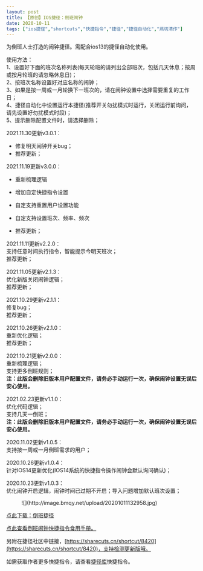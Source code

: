 ```yaml
---
layout: post
title: 【原创】IOS捷径：倒班闹钟
date: 2020-10-11
tags: ["ios捷径","shortcuts","快捷指令","捷径","捷径自动化","燕坊清作"]
---
```


<!-- wp:paragraph -->

为倒班人士打造的闹钟捷径。需配合ios13的捷径自动化使用。

<!-- /wp:paragraph -->

<!-- wp:paragraph {"textColor":"vivid-red"} -->

使用方法：  
1、设置好下面的班次名称列表(每天轮班的请列出全部班次，包括几天休息；按周或按月轮班的请忽略休息日)；  
2、按班次名称设置好对应名称的闹钟；  
3、如果是按一周或一月轮换下一班次的，请在闹钟设置中选择需要重复的工作日；  
4、捷径自动化中设置运行本捷径(推荐开关勿扰模式时运行，关闭运行前询问，请先设置好勿扰模式时段)；  
5、提示删除配置文件时，请选择删除；

<!-- /wp:paragraph -->

<!-- wp:paragraph {"textColor":"black"} -->

2021.11.30更新v3.0.1：  
- 修复明天闹钟开关bug；  
- 推荐更新；

<!-- /wp:paragraph -->

<!-- wp:paragraph {"textColor":"black"} -->

2021.11.19更新v3.0.0：  
- 重新梳理逻辑  

- 增加自定快捷指令设置  

- 自定支持重置用户设置功能  

- 自定支持设置班次、频率、频次  
- 推荐更新；

<!-- /wp:paragraph -->

<!-- wp:paragraph {"textColor":"black"} -->

2021.11.11更新v2.2.0：  
支持任意时间执行指令，智能提示今明天班次；  
推荐更新；

<!-- /wp:paragraph -->

<!-- wp:paragraph {"textColor":"black"} -->

2021.11.05更新v2.1.3：  
优化新版关闭闹钟逻辑；  
推荐更新；

<!-- /wp:paragraph -->

<!-- wp:paragraph {"textColor":"black"} -->

2021.10.29更新v2.1.1：  
修复bug；  
推荐更新；

<!-- /wp:paragraph -->

<!-- wp:paragraph {"textColor":"black"} -->

2021.10.26更新v2.1.0：  
重新优化逻辑；  
推荐更新；

<!-- /wp:paragraph -->

<!-- wp:paragraph {"textColor":"black"} -->

2021.10.21更新v2.0.0：  
重新梳理逻辑；  
支持更多倒班规则；  
**<span class="has-inline-color has-vivid-red-color">注：此版会删除旧版本用户配置文件，请务必手动运行一次，确保闹钟设置无误后安心使用。</span>**

<!-- /wp:paragraph -->

<!-- wp:paragraph -->

2021.02.23更新v1.1.0：  
优化代码逻辑；  
支持几天一倒班；  
<span class="has-inline-color has-vivid-red-color">**注：此版会删除旧版本用户配置文件，请务必手动运行一次，确保闹钟设置无误后安心使用。**</span>

<!-- /wp:paragraph -->

<!-- wp:paragraph -->

2020.11.02更新v1.0.5：  
支持按一周或一月倒班需求的用户；

<!-- /wp:paragraph -->

<!-- wp:paragraph -->

2020.10.26更新v1.0.4：  
针对IOS14更新优化(IOS14系统的快捷指令操作闹钟会默认询问确认)；

<!-- /wp:paragraph -->

<!-- wp:paragraph -->

2020.10.23更新v1.0.3：  
优化闹钟开启逻辑，闹钟时间已过期不开启；导入问题增加默认班次设置；

<!-- /wp:paragraph -->

<!-- wp:image {"sizeSlug":"large"} -->
<figure class="wp-block-image size-large">![](http://image.bmqy.net/upload/20201011132958.jpg)</figure>
<!-- /wp:image -->

<!-- wp:paragraph -->

[点此下载：倒班捷径](https://www.icloud.com/shortcuts/4a608ec267da47799ca32e3db9ebecc0)

<!-- /wp:paragraph -->

<!-- wp:paragraph -->

[点此查看倒班闹钟快捷指令食用手册。](https://bmqy.github.io/shortcuts/item/daoban.html)

<!-- /wp:paragraph -->

<!-- wp:paragraph -->

另附在捷径社区中链接，[https://sharecuts.cn/shortcut/8420](https://sharecuts.cn/shortcut/8420)，支持检测更新版哦。

<!-- /wp:paragraph -->

<!-- wp:paragraph -->

如需获取作者更多快捷指令，请查看[捷径库](https://www.bmqy.net/2342.html)快捷指令。

<!-- /wp:paragraph -->